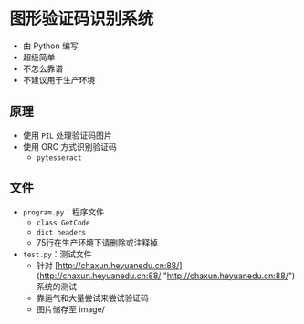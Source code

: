 # 图形验证码识别系统
- 由 Python 编写
- 超级简单
- 不怎么靠谱
- 不建议用于生产环境

## 原理
- 使用 `PIL` 处理验证码图片
- 使用 ORC 方式识别验证码
  - `pytesseract`


## 文件
- `program.py`：程序文件
  - `class GetCode`
  - `dict headers`
  - 75行在生产环境下请删除或注释掉
- `test.py`：测试文件
  - 针对 [http://chaxun.heyuanedu.cn:88/](http://chaxun.heyuanedu.cn:88/ "http://chaxun.heyuanedu.cn:88/") 系统的测试
  - 靠运气和大量尝试来尝试验证码
  - 图片储存至 image/